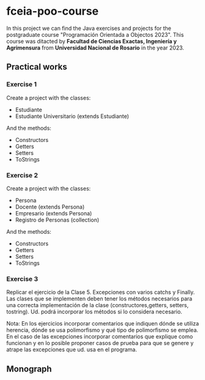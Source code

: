 # fceia-poo-course

In this project we can find the Java exercises and projects for the postgraduate course "Programación Orientada a Objectos 2023". This course was ditacted by **Facultad de Ciencias Exactas, Ingeniería y Agrimensura** from **Universidad Nacional de Rosario** in the year 2023.

## Practical works

### Exercise 1

Create a project with the classes:

- Estudiante
- Estudiante Universitario (extends Estudiante)

And the methods:

- Constructors
- Getters
- Setters
- ToStrings

### Exercise 2

Create a project with the classes:

- Persona
- Docente (extends Persona)
- Empresario (extends Persona)
- Registro de Personas (collection)

And the methods:

- Constructors
- Getters
- Setters
- ToStrings

### Exercise 3

Replicar el ejercicio de la Clase 5. Excepciones con varios catchs y Finally. Las clases que se implementen deben tener los métodos necesarios para una correcta implementación de la clase (constructores,getters, setters, tostring). Ud. podrá incorporar los métodos si lo considera necesario.

Nota: En los ejercicios incorporar comentarios que indiquen dónde se utiliza herencia, dónde se usa polimorfismo y qué tipo de polimorfismo se emplea. En el caso de las excepciones incorporar comentarios que explique como funcionan y en lo posible proponer casos de prueba para que se genere y atrape las excepciones que ud. usa en el programa.

## Monograph
